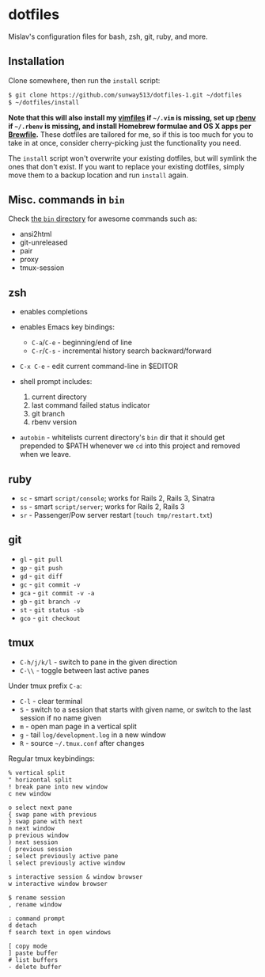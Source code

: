 # dotfiles

Mislav's configuration files for bash, zsh, git, ruby, and more.

## Installation

Clone somewhere, then run the `install` script:

~~~ sh
$ git clone https://github.com/sunway513/dotfiles-1.git ~/dotfiles
$ ~/dotfiles/install
~~~

**Note that this will also install my [vimfiles][] if `~/.vim` is missing, set
up [rbenv][] if `~/.rbenv` is missing, and install Homebrew formulae and OS X
apps per [Brewfile](./Brewfile).** These dotfiles are tailored for me, so if
this is too much for you to take in at once, consider cherry-picking just the
functionality you need.

The `install` script won't overwrite your existing dotfiles, but will symlink
the ones that don't exist. If you want to replace your existing dotfiles, simply
move them to a backup location and run `install` again.

## Misc. commands in `bin`

Check [the `bin` directory](https://github.com/mislav/dotfiles/tree/master/bin) for awesome commands such as:

- ansi2html
- git-unreleased
- pair
- proxy
- tmux-session

## zsh

- enables completions

- enables Emacs key bindings:
  - `C-a`/`C-e` - beginning/end of line
  - `C-r`/`C-s` - incremental history search backward/forward

- `C-x C-e` - edit current command-line in $EDITOR

- shell prompt includes:
  1. current directory
  2. last command failed status indicator
  3. git branch
  4. rbenv version

- `autobin` - whitelists current directory's `bin` dir that it should get
  prepended to $PATH whenever we `cd` into this project and removed when we
  leave.

## ruby

- `sc` - smart `script/console`; works for Rails 2, Rails 3, Sinatra
- `ss` - smart `script/server`; works for Rails 2, Rails 3
- `sr` - Passenger/Pow server restart (`touch tmp/restart.txt`)

## git

- `gl` - `git pull`
- `gp` - `git push`
- `gd` - `git diff`
- `gc` - `git commit -v`
- `gca` - `git commit -v -a`
- `gb` - `git branch -v`
- `st` - `git status -sb`
- `gco` - `git checkout`

## tmux

- `C-h/j/k/l` - switch to pane in the given direction
- `C-\\` - toggle between last active panes

Under tmux prefix `C-a`:

- `C-l` - clear terminal
- `S` - switch to a session that starts with given name, or switch to the last
  session if no name given
- `m` - open man page in a vertical split
- `g` - tail `log/development.log` in a new window
- `R` - source `~/.tmux.conf` after changes

Regular tmux keybindings:

    % vertical split
    " horizontal split
    ! break pane into new window
    c new window

    o select next pane
    { swap pane with previous
    } swap pane with next
    n next window
    p previous window
    ) next session
    ( previous session
    ; select previously active pane
    l select previously active window

    s interactive session & window browser
    w interactive window browser

    $ rename session
    , rename window

    : command prompt
    d detach
    f search text in open windows

    [ copy mode
    ] paste buffer
    # list buffers
    - delete buffer


[vimfiles]: https://github.com/mislav/vimfiles#readme
[rbenv]: https://github.com/rbenv/rbenv#readme
